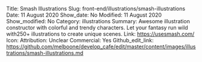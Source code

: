 Title: Smash Illustrations
Slug: front-end/illustrations/smash-illustrations
Date: 11 August 2020
Show_date: No
Modified: 11 August 2020
Show_modified: No
Category: illustrations
Summary: Awesome illustration constructor with colorful and trendy characters. Let your fantasy run wild with250+ illustrations to create unique scenes.
Link: https://usesmash.com/
Icon:
Attribution: Unclear
Commercial: Yes
Github_edit_link: https://github.com/melboone/develop_cafe/edit/master/content/images/illustrations/smash-illustrations.md